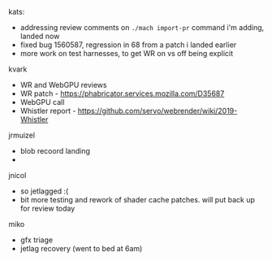 kats:
  * addressing review comments on `./mach import-pr` command i'm adding, landed now
  * fixed bug 1560587, regression in 68 from a patch i landed earlier
  * more work on test harnesses, to get WR on vs off being explicit

kvark
  * WR and WebGPU reviews
  * WR patch - https://phabricator.services.mozilla.com/D35687
  * WebGPU call
  * Whistler report - https://github.com/servo/webrender/wiki/2019-Whistler

jrmuizel
  * blob recoord landing
  * 

jnicol
  * so jetlagged :(
  * bit more testing and rework of shader cache patches. will put back up for review today

miko
  * gfx triage
  * jetlag recovery (went to bed at 6am)
